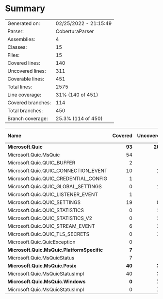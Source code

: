 ﻿# Summary
|||
|:---|:---|
| Generated on: | 02/25/2022 - 21:15:49 |
| Parser: | CoberturaParser |
| Assemblies: | 4 |
| Classes: | 15 |
| Files: | 15 |
| Covered lines: | 140 |
| Uncovered lines: | 311 |
| Coverable lines: | 451 |
| Total lines: | 2575 |
| Line coverage: | 31% (140 of 451) |
| Covered branches: | 114 |
| Total branches: | 450 |
| Branch coverage: | 25.3% (114 of 450) |

|**Name**|**Covered**|**Uncovered**|**Coverable**|**Total**|**Line coverage**|**Covered**|**Total**|**Branch coverage**|
|:---|---:|---:|---:|---:|---:|---:|---:|---:|
|**Microsoft.Quic**|**93**|**203**|**296**|**2349**|**31.4%**|**5**|**12**|**41.6%**|
|Microsoft.Quic.MsQuic|54|5|59|132|91.5%|5|10|50%|
|Microsoft.Quic.QUIC_BUFFER|2|2|4|17|50%|0|0||
|Microsoft.Quic.QUIC_CONNECTION_EVENT|10|14|24|386|41.6%|0|0||
|Microsoft.Quic.QUIC_CREDENTIAL_CONFIG|1|5|6|107|16.6%|0|0||
|Microsoft.Quic.QUIC_GLOBAL_SETTINGS|0|11|11|105|0%|0|0||
|Microsoft.Quic.QUIC_LISTENER_EVENT|1|7|8|94|12.5%|0|0||
|Microsoft.Quic.QUIC_SETTINGS|19|97|116|739|16.3%|0|0||
|Microsoft.Quic.QUIC_STATISTICS|0|12|12|192|0%|0|0||
|Microsoft.Quic.QUIC_STATISTICS_V2|0|12|12|162|0%|0|0||
|Microsoft.Quic.QUIC_STREAM_EVENT|6|14|20|258|30%|0|0||
|Microsoft.Quic.QUIC_TLS_SECRETS|0|18|18|137|0%|0|0||
|Microsoft.Quic.QuicException|0|6|6|20|0%|0|2|0%|
|**Microsoft.Quic.MsQuic.PlatformSpecific**|**7**|**0**|**7**|**19**|**100%**|**1**|**2**|**50%**|
|Microsoft.Quic.MsQuicStatus|7|0|7|19|100%|1|2|50%|
|**Microsoft.Quic.MsQuic.Posix**|**40**|**34**|**74**|**104**|**54%**|**108**|**220**|**49%**|
|Microsoft.Quic.MsQuicStatusImpl|40|34|74|104|54%|108|220|49%|
|**Microsoft.Quic.MsQuic.Windows**|**0**|**74**|**74**|**103**|**0%**|**0**|**216**|**0%**|
|Microsoft.Quic.MsQuicStatusImpl|0|74|74|103|0%|0|216|0%|
